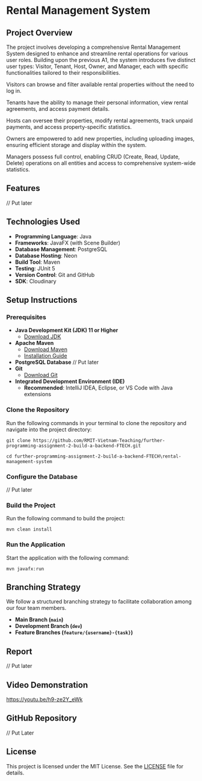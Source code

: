 # Rental Management System

## Project Overview
The project involves developing a comprehensive Rental Management System designed to enhance and streamline rental operations for various user roles. Building upon the previous A1, the system introduces five distinct user types: Visitor, Tenant, Host, Owner, and Manager, each with specific functionalities tailored to their responsibilities. 

Visitors can browse and filter available rental properties without the need to log in. 

Tenants have the ability to manage their personal information, view rental agreements, and access payment details. 

Hosts can oversee their properties, modify rental agreements, track unpaid payments, and access property-specific statistics. 

Owners are empowered to add new properties, including uploading images, ensuring efficient storage and display within the system. 

Managers possess full control, enabling CRUD (Create, Read, Update, Delete) operations on all entities and access to comprehensive system-wide statistics. 

## Features
// Put later

## Technologies Used

- **Programming Language**: Java
- **Frameworks**: JavaFX (with Scene Builder)
- **Database Management**: PostgreSQL 
- **Database Hosting**: Neon 
- **Build Tool**: Maven
- **Testing**: JUnit 5
- **Version Control**: Git and GitHub
- **SDK**: Cloudinary 

## Setup Instructions

### Prerequisites

- **Java Development Kit (JDK) 11 or Higher**
  - [Download JDK](https://www.oracle.com/java/technologies/javase-jdk11-downloads.html)
- **Apache Maven**
  - [Download Maven](https://maven.apache.org/download.cgi)
  - [Installation Guide](https://maven.apache.org/install.html)
- **PostgreSQL Database** // Put later
- **Git**
  - [Download Git](https://git-scm.com/downloads)
- **Integrated Development Environment (IDE)**
  - **Recommended**: IntelliJ IDEA, Eclipse, or VS Code with Java extensions

### Clone the Repository

Run the following commands in your terminal to clone the repository and navigate into the project directory:

`git clone https://github.com/RMIT-Vietnam-Teaching/further-programming-assignment-2-build-a-backend-FTECH.git`

`cd further-programming-assignment-2-build-a-backend-FTECH\rental-management-system`

### Configure the Database
// Put later

### Build the Project

Run the following command to build the project:

`mvn clean install`

### Run the Application

Start the application with the following command:

`mvn javafx:run`

## Branching Strategy

We follow a structured branching strategy to facilitate collaboration among our four team members.

- **Main Branch (`main`)**
- **Development Branch (`dev`)**
- **Feature Branches (`feature/{username}-{task}`)**


## Report
// Put later

## Video Demonstration

https://youtu.be/h9-ze2Y_eWk

## GitHub Repository

// Put Later

## License

This project is licensed under the MIT License. See the [LICENSE](LICENSE) file for details.
